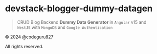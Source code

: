 # devstack-blogger-dummy-datagen

> CRUD Blog Backend **Dummy Data Generator** in `Angular` v15 and `NestJS` with `MongoDB` and `Google Authentication`

&copy; 2024 @codeguru827

All rights reserved.
